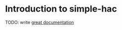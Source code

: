 # Introduction to simple-hac

TODO: write [great documentation](http://jacobian.org/writing/great-documentation/what-to-write/)
